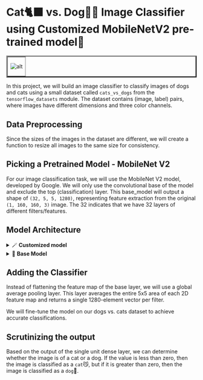 # Cat🐈‍⬛ vs. Dog🐕‍🦺 Image Classifier using Customized MobileNetV2 pre-trained model🔎
<table align="center" border=3>
  <tr>
    <td>
      <p align="center">
        <img src="https://cdn.dribbble.com/users/710395/screenshots/2504947/cat_dog_byb_dribble.gif" alt="alt" width="300">
      </p>
    </td>
  </tr>
</table>

In this project, we will build an image classifier to classify images of dogs and cats using a small dataset called `cats_vs_dogs` from the `tensorflow_datasets` module. The dataset contains (image, label) pairs, where images have different dimensions and three color channels.

## Data Preprocessing

Since the sizes of the images in the dataset are different, we will create a function to resize all images to the same size for consistency.

## Picking a Pretrained Model - MobileNet V2

For our image classification task, we will use the MobileNet V2 model, developed by Google. We will only use the convolutional base of the model and exclude the top (classification) layer. This base_model will output a shape of `(32, 5, 5, 1280)`, representing feature extraction from the original `(1, 160, 160, 3)` image. The 32 indicates that we have 32 layers of different filters/features.

## Model Architecture
<div>
  <details>
    <summary>
      🪄 <b>Customized model</b>
    </summary>
        <br />
      <p align="center">
        <table>
          <tr>
            <td><b><i>Customized model</i></b></td>
          </tr>
          <tr>
            <td>
              <p align="center">
                <img src="app/models/added_component.svg" alt="alt" width="200">
              </p>
            </td>
          </tr>
      </table>
    </p>
  </details>
</div>

<div>
  <details>
    <summary>
      🤖 <b>Base Model</b>
    </summary>
        <br />
      <p align="center">
        <table>
          <tr>
            <td><b><i>MobileNetV2</i></b></td>
          </tr>
          <tr>
            <td>
              <p align="center">
                <img src="app/models/base_model.svg" alt="alt" width="200">
              </p>
            </td>
          </tr>
      </table>
    </p>
  </details>
</div>

## Adding the Classifier

Instead of flattening the feature map of the base layer, we will use a global average pooling layer. This layer averages the entire 5x5 area of each 2D feature map and returns a single 1280-element vector per filter.

We will fine-tune the model on our dogs vs. cats dataset to achieve accurate classifications.

## Scrutinizing the output

Based on the output of the single unit dense layer, we can determine whether the image is of a cat or a dog. If the value is less than zero, then the image is classified as a `cat`😼, but if it is greater than zero, then the image is classified as a `dog`🐶.
